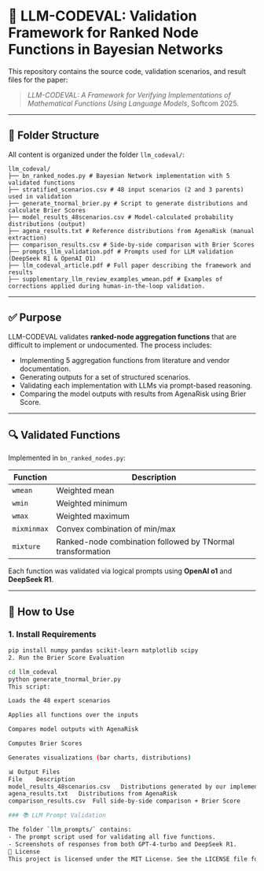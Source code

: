 # 🧠 LLM-CODEVAL: Validation Framework for Ranked Node Functions in Bayesian Networks

This repository contains the source code, validation scenarios, and result files for the paper:
  
> *LLM-CODEVAL: A Framework for Verifying Implementations of Mathematical Functions Using Language Models*, Softcom 2025.

---

## 📂 Folder Structure

All content is organized under the folder `llm_codeval/`:
```
llm_codeval/
├── bn_ranked_nodes.py # Bayesian Network implementation with 5 validated functions
├── stratified_scenarios.csv # 48 input scenarios (2 and 3 parents) used in validation
├── generate_tnormal_brier.py # Script to generate distributions and calculate Brier Scores
├── model_results_48scenarios.csv # Model-calculated probability distributions (output)
├── agena_results.txt # Reference distributions from AgenaRisk (manual extraction)
├── comparison_results.csv # Side-by-side comparison with Brier Scores
├── prompts_llm_validation.pdf # Prompts used for LLM validation (DeepSeek R1 & OpenAI O1)
├── llm_codeval_article.pdf # Full paper describing the framework and results
├── supplementary_llm_review_examples_wmean.pdf # Examples of corrections applied during human-in-the-loop validation.
```
---

## ✅ Purpose

LLM-CODEVAL validates **ranked-node aggregation functions** that are difficult to implement or undocumented. The process includes:

- Implementing 5 aggregation functions from literature and vendor documentation.
- Generating outputs for a set of structured scenarios.
- Validating each implementation with LLMs via prompt-based reasoning.
- Comparing the model outputs with results from AgenaRisk using Brier Score.

---

## 🔍 Validated Functions

Implemented in `bn_ranked_nodes.py`:

| Function     | Description |
|--------------|-------------|
| `wmean`      | Weighted mean |
| `wmin`       | Weighted minimum |
| `wmax`       | Weighted maximum |
| `mixminmax`  | Convex combination of min/max |
| `mixture`    | Ranked-node combination followed by TNormal transformation |

Each function was validated via logical prompts using **OpenAI o1** and **DeepSeek R1**.

---

## 🚀 How to Use

### 1. Install Requirements
```bash
pip install numpy pandas scikit-learn matplotlib scipy
2. Run the Brier Score Evaluation

cd llm_codeval
python generate_tnormal_brier.py
This script:

Loads the 48 expert scenarios

Applies all functions over the inputs

Compares model outputs with AgenaRisk

Computes Brier Scores

Generates visualizations (bar charts, distributions)

📊 Output Files
File	Description
model_results_48scenarios.csv	Distributions generated by our implementation
agena_results.txt	Distributions from AgenaRisk
comparison_results.csv	Full side-by-side comparison + Brier Score

### 📚 LLM Prompt Validation

The folder `llm_prompts/` contains:
- The prompt script used for validating all five functions.
- Screenshots of responses from both GPT-4-turbo and DeepSeek R1.
📜 License
This project is licensed under the MIT License. See the LICENSE file for details.

